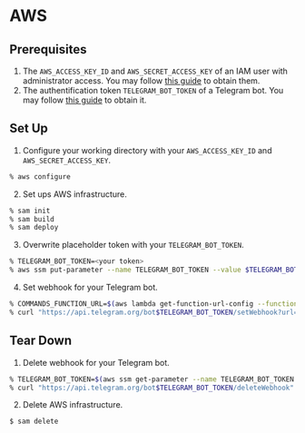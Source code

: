 # AWS

## Prerequisites

1. The `AWS_ACCESS_KEY_ID` and `AWS_SECRET_ACCESS_KEY` of an IAM user with administrator access. You may follow [this guide](https://docs.aws.amazon.com/serverless-application-model/latest/developerguide/prerequisites.html) to obtain them.
2. The authentification token `TELEGRAM_BOT_TOKEN` of a Telegram bot. You may follow [this guide](https://core.telegram.org/bots#how-do-i-create-a-bot) to obtain it.

## Set Up

1. Configure your working directory with your `AWS_ACCESS_KEY_ID` and `AWS_SECRET_ACCESS_KEY`.

```bash
% aws configure
```

2. Set ups AWS infrastructure.

```bash
% sam init
% sam build
% sam deploy
```

3. Overwrite placeholder token with your `TELEGRAM_BOT_TOKEN`.

```bash
% TELEGRAM_BOT_TOKEN=<your token>
% aws ssm put-parameter --name TELEGRAM_BOT_TOKEN --value $TELEGRAM_BOT_TOKEN --overwrite
```

4. Set webhook for your Telegram bot.

```bash
% COMMANDS_FUNCTION_URL=$(aws lambda get-function-url-config --function-name HandleCommands --query FunctionUrl --output text)
% curl "https://api.telegram.org/bot$TELEGRAM_BOT_TOKEN/setWebhook?url=$COMMANDS_FUNCTION_URL"
```

## Tear Down

1. Delete webhook for your Telegram bot.

```bash
% TELEGRAM_BOT_TOKEN=$(aws ssm get-parameter --name TELEGRAM_BOT_TOKEN --query Parameter.Value --output text)
% curl "https://api.telegram.org/bot$TELEGRAM_BOT_TOKEN/deleteWebhook"
```

2. Delete AWS infrastructure.

```bash
$ sam delete
```
